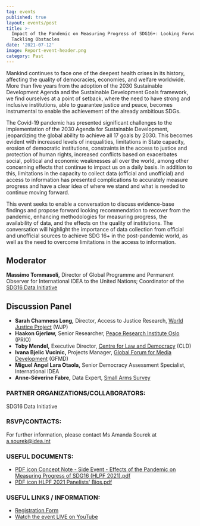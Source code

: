 ```yaml
---
tag: events
published: true
layout: events/post
title: >-
  Impact of the Pandemic on Measuring Progress of SDG16+: Looking Forward,
  Tackling Obstacles
date: '2021-07-12'
image: Report-event-header.png
category: Past
---
```

Mankind continues to face one of the deepest health crises in its history, affecting the quality of democracies, economies, and welfare worldwide. More than five years from the adoption of the 2030 Sustainable Development Agenda and the Sustainable Development Goals framework, we find ourselves at a point of setback, where the need to have strong and inclusive institutions, able to guarantee justice and peace, becomes instrumental to enable the achievement of the already ambitious SDGs.

The Covid-19 pandemic has presented significant challenges to the implementation of the 2030 Agenda for Sustainable Development, jeopardizing the global ability to achieve all 17 goals by 2030. This becomes evident with increased levels of inequalities, limitations in State capacity, erosion of democratic institutions, constraints in the access to justice and protection of human rights, increased conflicts based on exacerbates social, political and economic weaknesses all over the world, among other concerning effects that continue to impact us on a daily basis. In addition to this, limitations in the capacity to collect data (official and unofficial) and access to information has presented complications to accurately measure progress and have a clear idea of where we stand and what is needed to continue moving forward.

This event seeks to enable a conversation to discuss evidence-base findings and propose forward looking recommendation to recover from the pandemic, enhancing methodologies for measuring progress, the availability of data, and the effects on the quality of institutions. The conversation will highlight the importance of data collection from official and unofficial sources to achieve SDG 16+ in the post-pandemic world, as well as the need to overcome limitations in the access to information.

## Moderator
**Massimo Tommasoli,** Director of Global Programme and Permanent Observer for International IDEA to the United Nations; Coordinator of the [SDG16 Data Initiative](https://www.sdg16.org/)

## Discussion Panel
- **Sarah Chamness Long,** Director, Access to Justice Research, [World Justice Project](https://worldjusticeproject.org/) (WJP)
- **Haakon Gjerløw,** Senior Researcher, [Peace Research Institute Oslo](https://www.prio.org/) (PRIO)
- **Toby Mendel,** Executive Director, [Centre for Law and Democracy](https://www.law-democracy.org/live/) (CLD)
- **Ivana Bjelic Vucinic,** Projects Manager, [Global Forum for Media Development](https://gfmd.info/) (GFMD)
- **Miguel Angel Lara Otaola,** Senior Democracy Assessment Specialist, International IDEA
- **Anne-Séverine Fabre,** Data Expert, [Small Arms Survey](http://www.smallarmssurvey.org/)


### PARTNER ORGANIZATIONS/COLLABORATORS: 
SDG16 Data Initiative

### RSVP/CONTACTS: 
For further information, please contact Ms Amanda Sourek at a.sourek@idea.int

### USEFUL DOCUMENTS:
- [PDF icon Concept Note - Side Event - Effects of the Pandemic on Measuring Progress of SDG16 (HLPF 2021).pdf](https://www.idea.int/sites/default/files/events/Concept%20Note%20-%20Side%20Event%20-%20Effects%20of%20the%20Pandemic%20on%20Measuring%20Progress%20of%20SDG16%20%28HLPF%202021%29.pdf)
- [PDF icon HLPF 2021 Panelists' Bios.pdf](https://www.idea.int/sites/default/files/events/HLPF%202021%20Panelists%27%20Bios.pdf)

### USEFUL LINKS / INFORMATION:
- [Registration Form](https://forms.office.com/Pages/ResponsePage.aspx?id=s_PyQFopw02zVuV_On1HWbJw9hWPQAtGpb7ggekfoghUMUJNQUs4SFdYMlVKOEk4NkE1VEVLQThPUi4u)
- [Watch the event LIVE on YouTube](https://www.youtube.com/watch?v=_j2z5erFIq0)
